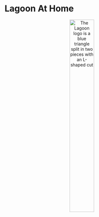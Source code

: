 # Lagoon At Home

<p align="center">
 <img src="./docs/images/bluelagoon.svg" alt="The Lagoon logo is a blue triangle split in two pieces with an L-shaped cut" width="40%">
</p>
